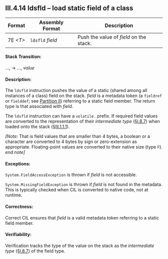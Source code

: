 ## III.4.14 ldsfld &ndash; load static field of a class

 | Format | Assembly Format | Description
 | ---- | ---- | ----
 | 7E _\<T\>_ | `ldsfld` _field_ | Push the value of _field_ on the stack.
 
#### Stack Transition:

&hellip;, &rarr; &hellip;, _value_

#### Description:

The `ldsfld` instruction pushes the value of a static (shared among all instances of a class) field on the stack. _field_ is a metadata token (a `fieldref` or `fielddef`; see [Partition II](#todo-missing-hyperlink)) referring to a static field member. The return type is that associated with _field_.

The `ldsfld` instruction can have a `volatile.` prefix. If required field values are converted to the representation of their *intermediate type* (§[I.8.7](i.8.7-assignment-compatibility.md)) when loaded onto the stack (§[III.1.1.1](iii.1.1.1-numeric-data-types.md)).

_[Note:_ That is field values that are smaller than 4 bytes, a boolean or a character are converted to 4 bytes by sign or zero-extension as appropriate. Floating-point values are converted to their native size (type `F`). _end note]_

#### Exceptions:

`System.FieldAccessException` is thrown if _field_ is not accessible.

`System.MissingFieldException` is thrown if _field_ is not found in the metadata. This is typically checked when CIL is converted to native code, not at runtime.

#### Correctness:

Correct CIL ensures that _field_ is a valid metadata token referring to a static field member.

#### Verifiability:

Verification tracks the type of the value on the stack as the *intermediate type* (§[I.8.7](i.8.7-assignment-compatibility.md)) of the field type.
